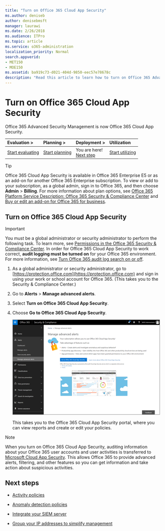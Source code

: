 ```yaml
---
title: "Turn on Office 365 Cloud App Security"
ms.author: deniseb
author: denisebmsft
manager: laurawi
ms.date: 2/26/2018
ms.audience: ITPro
ms.topic: article
ms.service: o365-administration
localization_priority: Normal
search.appverid:
- MET150
- MOE150
ms.assetid: ba919c73-d021-404d-9850-eec57e78678c
description: "Read this article to learn how to turn on Office 365 Advanced Security Management,  powered by Cloud App Security in Microsoft Azure."
---
```


# Turn on Office 365 Cloud App Security

Office 365 Advanced Security Management is now Office 365 Cloud App Security.
  
|****Evaluation** \>**|****Planning** \>**|****Deployment** \>**|****Utilization****|
|:-----|:-----|:-----|:-----|
|[Start evaluating](office-365-cas-overview.md) <br/> |[Start planning](get-ready-for-office-365-cas.md) <br/> |You are here!  <br/> [Next step](activity-policies-and-alerts.md) <br/> |[Start utilizing](utilization-activities-for-ocas.md) <br/> |
   
> [!TIP]
> Office 365 Cloud App Security is available in Office 365 Enterprise E5 or as an add-on for another Office 365 Enterprise subscription. To view or add to your subscription, as a global admin, sign in to Office 365, and then choose **Admin** \> **Billing**. For more information about plan options, see [Office 365 Platform Service Description: Office 365 Security &amp; Compliance Center](https://technet.microsoft.com/library/dn933793.aspx) and [Buy or edit an add-on for Office 365 for business](https://support.office.com/article/4e7b57d6-b93b-457d-aecd-0ea58bff07a6). 
  
## Turn on Office 365 Cloud App Security

> [!IMPORTANT]
> You must be a global administrator or security administrator to perform the following task. To learn more, see [Permissions in the Office 365 Security &amp; Compliance Center](permissions-in-the-security-and-compliance-center.md). In order for Office 365 Cloud App Security to work correct, **audit logging must be turned on** for your Office 365 environment. For more information, see [Turn Office 365 audit log search on or off](turn-audit-log-search-on-or-off.md). 
  
1. As a global administrator or security administrator, go to [https://protection.office.com](https://protection.office.com) and sign in using your work or school account for Office 365. (This takes you to the Security &amp; Compliance Center.) 
    
2. Go to **Alerts** \> **Manage advanced alerts**.
    
3. Select **Turn on Office 365 Cloud App Security**.
    
4. Choose **Go to Office 365 Cloud App Security**.
    
    ![In the Security &amp; Compliance Center, choose Manage Advanced Alerts to go to Office 365 Cloud App Security](media/958632d4-03e3-4ade-8e22-d5509db6fca7.png)
  
    This takes you to the Office 365 Cloud App Security portal, where you can view reports and create or edit your policies.
    
> [!NOTE]
> When you turn on Office 365 Cloud App Security, auditing information about your Office 365 user accounts and user activities is transferred to [Microsoft Cloud App Security](https://aka.ms/whatiscas). This allows Office 365 to provide advanced alerts, filtering, and other features so you can get information and take action about suspicious activities. 
  
## Next steps

- [Activity policies](activity-policies-and-alerts.md)
    
- [Anomaly detection policies](anomaly-detection-policies-in-ocas.md)
    
- [Integrate your SIEM server](integrate-your-siem-server-with-office-365-cas.md)
    
- [Group your IP addresses to simplify management](group-your-ip-addresses-in-ocas.md)
    

